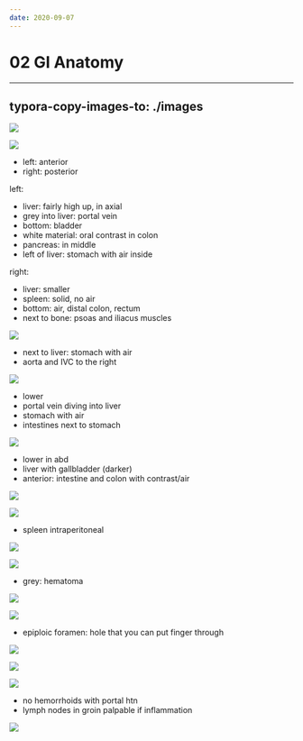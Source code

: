 ```yaml
---
date: 2020-09-07
---
```


# 02 GI Anatomy
---

## typora-copy-images-to: ./images

![](https://photos.thisispiggy.com/file/wikiFiles/B5E0FC58-9472-4012-A754-EF1209C674BD.jpg)

![](https://photos.thisispiggy.com/file/wikiFiles/E99F2465-BA08-47CA-99B9-4956B9F8279F.jpg)

- left: anterior
- right: posterior

left:

- liver: fairly high up, in axial
- grey into liver: portal vein
- bottom: bladder
- white material: oral contrast in colon
- pancreas: in middle
- left of liver: stomach with air inside

right:

- liver: smaller
- spleen: solid, no air
- bottom: air, distal colon, rectum
- next to bone: psoas and iliacus muscles

![](https://photos.thisispiggy.com/file/wikiFiles/931379C7-73D2-4BD2-9311-8344F6ACCB38.jpg)

- next to liver: stomach with air
- aorta and IVC to the right

![](https://photos.thisispiggy.com/file/wikiFiles/19EF34BF-FB62-4D1D-8E51-22597AD0AF87.jpg)

- lower
- portal vein diving into liver
- stomach with air
- intestines next to stomach

![](https://photos.thisispiggy.com/file/wikiFiles/93CB8586-5A12-4F32-BC04-61FA5E27CF9A.jpg)

- lower in abd
- liver with gallbladder (darker)
- anterior: intestine and colon with contrast/air

![](https://photos.thisispiggy.com/file/wikiFiles/0ADADCC2-13BD-41DC-8F88-79D81D23CCCF.jpg)

![](https://photos.thisispiggy.com/file/wikiFiles/510AFD0B-445E-491D-8FE1-26C3BB83AF12.jpg)

- spleen intraperitoneal

![](https://photos.thisispiggy.com/file/wikiFiles/CD607FCA-8006-4A1B-8FE2-0A8112B3591C.jpg)

![](https://photos.thisispiggy.com/file/wikiFiles/DFCC7CDB-8508-4ECF-A8E5-3697A220B135.jpg)

- grey: hematoma

![](https://photos.thisispiggy.com/file/wikiFiles/94559E68-5653-42AE-ADA9-4417AAFDDA77.jpg)

![](https://photos.thisispiggy.com/file/wikiFiles/8D2CF3C3-253D-4C5A-83F2-2DA5A4271346.jpg)

- epiploic foramen: hole that you can put finger through

![](https://photos.thisispiggy.com/file/wikiFiles/65C6253C-97A1-446C-BC8E-FF07DBECAB4B.jpg)

![](https://photos.thisispiggy.com/file/wikiFiles/F628A449-0A88-4B63-812B-B510E87132A9.jpg)

![](https://photos.thisispiggy.com/file/wikiFiles/3473B820-CA0B-44A0-B2C3-E7BFC88F6395.jpg)

- no hemorrhoids with portal htn
- lymph nodes in groin palpable if inflammation

![](https://photos.thisispiggy.com/file/wikiFiles/A1B3F2C5-AA3E-47BF-A6AE-E5FDC57E599C.jpg)
